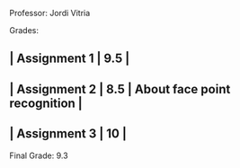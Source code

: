 Professor: Jordi Vitria

Grades:

| Assignment 1 | 9.5 |
-----------------------
| Assignment 2 | 8.5 | About face point recognition |
----------------------
| Assignment 3 | 10  |
-----------------------

Final Grade: 9.3
